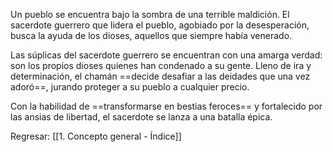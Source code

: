 
Un pueblo se encuentra bajo la sombra de una terrible maldición. El sacerdote guerrero que lidera el pueblo, agobiado por la desesperación, busca la ayuda de los dioses, aquellos que siempre había venerado.

Las súplicas del sacerdote guerrero se encuentran con una amarga verdad: son los propios dioses quienes han condenado a su gente. Lleno de ira y determinación, el chamán ==decide desafiar a las deidades que una vez adoró==, jurando proteger a su pueblo a cualquier precio.

Con la habilidad de ==transformarse en bestias feroces== y fortalecido por las ansias de libertad, el sacerdote se lanza a una batalla épica.


Regresar: [[1. Concepto general - Índice]]
